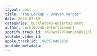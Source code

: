 ```yaml
---
layout: post
title: "The Lockup - Draven Vargas"
date: 2022-07-19
categories: bucklebomb-entertainment
author: bucklebomb-entertainment
spotify_track_id: 3MJRwxi7VTHanBbnBk1ZKl
youtube_video_id: 
apple_track_id: 1000570402636
youtube_metadata: 
---
```

